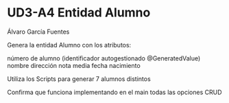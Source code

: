 # UD3-A4 Entidad Alumno

Álvaro García Fuentes

Genera la entidad Alumno con los atributos:


número de alumno (identificador autogestionado @GeneratedValue)
   nombre
   dirección
   nota media
   fecha nacimiento

Utiliza los Scripts para generar 7 alumnos distintos

Confirma que funciona implementando en el main todas las opciones CRUD
